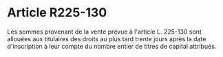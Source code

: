 # Article R225-130

Les sommes provenant de la vente prévue à l'article L. 225-130 sont allouées aux titulaires des droits au plus tard trente jours après la date d'inscription à leur compte du nombre entier de titres de capital attribués.
